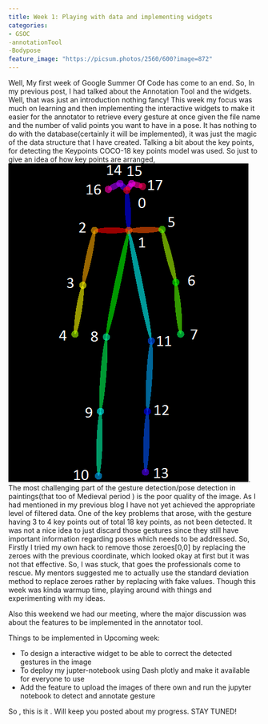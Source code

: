 ```yaml
---
title: Week 1: Playing with data and implementing widgets
categories:
- GSOC
-annotationTool
-Bodypose
feature_image: "https://picsum.photos/2560/600?image=872"
---
```

Well, My first week of Google Summer Of Code has come to an end. So, In my previous post, I had talked about the Annotation Tool and the widgets. Well, that was just an introduction nothing fancy!
This week my focus was much on learning and then implementing the interactive widgets to make it easier for the annotator to retrieve every gesture at once given the file name and the number of valid points you want to have in a pose. It has nothing to do with the database(certainly it will be implemented), it was just the magic of the data structure that I have created.
Talking a bit about the key points, for detecting the Keypoints COCO-18 key points model was used. So just to give an idea of how key points are arranged,![log](media/keypoints_pose_18.png).
The most challenging part of the gesture detection/pose detection in paintings(that too of Medieval period ) is the poor quality of the image. As I had mentioned in my previous blog I have not yet achieved the appropriate level of filtered data. One of the key problems that arose, with the gesture having 3 to 4 key points out of total 18 key points, as not been detected. It was not a nice idea to just discard those gestures since they still have important information regarding poses which needs to be addressed. So, Firstly I tried my own hack to remove those zeroes[0,0] by replacing the zeroes with the previous coordinate, which looked okay at first but it was not that effective. So, I was stuck, that goes the professionals come to rescue. My mentors suggested me to actually use the standard deviation method to replace zeroes rather by replacing with fake values. Though this week was kinda warmup time, playing around with things and experimenting with my ideas.


Also this weekend we had our meeting, where the major discussion was about the features to be implemented in the annotator tool.
<p>Things to be implemented in Upcoming week:</p>
<ul>
    <li>To design a interactive widget to be able to correct the detected gestures in the image</li>
    <li>To deploy my jupter-notebook using Dash plotly and make it available for everyone to use</li>
    <li>Add the feature to upload the images of there own and run the jupyter notebook to detect and annotate gesture</li>
</ul>


So , this is it . Will keep you posted about my progress. STAY TUNED!
 

